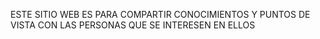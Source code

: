 ESTE SITIO WEB ES PARA COMPARTIR CONOCIMIENTOS Y
PUNTOS DE VISTA CON LAS PERSONAS QUE SE 
INTERESEN EN ELLOS
